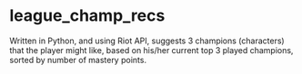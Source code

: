 # league_champ_recs
Written in Python, and using Riot API, suggests 3 champions (characters) that the player might like, based on his/her current top 3 played champions, sorted by number of mastery points.
